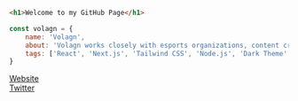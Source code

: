 ```html
<h1>Welcome to my GitHub Page</h1>
```

```javascript
const volagn = {
    name: 'Volagn',
    about: 'Volagn works closely with esports organizations, content creators, and startups to ensure their brand has an optimized, custom, and fast space on the web.',
    tags: ['React', 'Next.js', 'Tailwind CSS', 'Node.js', 'Dark Theme', 'Minimalistic', 'Open/Spacey']
}
```

<a href='https://www.Volagn.com'>Website</a><br/>
<a href='https://www.twitter.com/Volagn'>Twitter</a>

<!--
**Volagn/Volagn** is a ✨ _special_ ✨ repository because its `README.md` (this file) appears on your GitHub profile.

Here are some ideas to get you started:

- 🔭 I’m currently working on ...
- 🌱 I’m currently learning ...
- 👯 I’m looking to collaborate on ...
- 🤔 I’m looking for help with ...
- 💬 Ask me about ...
- 📫 How to reach me: ...
- 😄 Pronouns: ...
- ⚡ Fun fact: ...
-->

